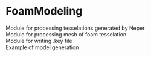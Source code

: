 # FoamModeling
Module for processing tesselations generated by Neper\
Module for processing mesh of foam tesselation\
Module for writing .key file\
Example of model generation

